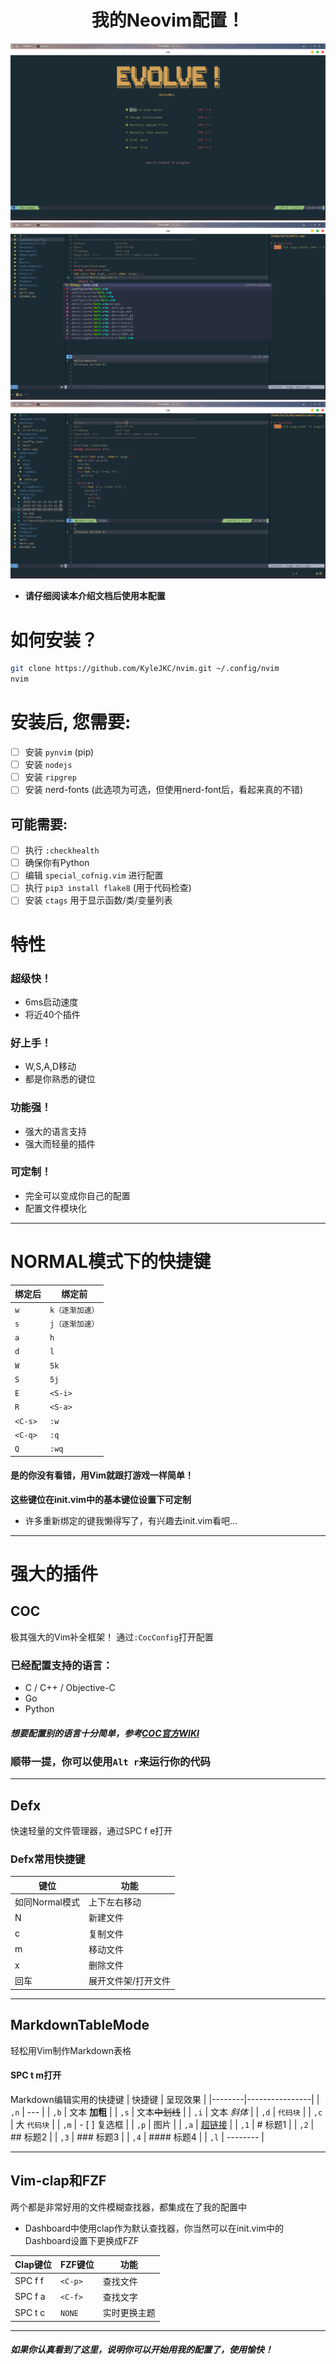 # <center>我的Neovim配置！<center>
![demo_1](./image/demo_1.png)
![demo_2](./image/demo_2.png)
![demo_3](./image/demo_3.png)

  * **请仔细阅读本介绍文档后使用本配置**

# 如何安装？

  ```sh
  git clone https://github.com/KyleJKC/nvim.git ~/.config/nvim
  nvim
  ```
# 安装后, 您需要:

  - [ ] 安装 `pynvim` (pip)
  - [ ] 安装 `nodejs`
  - [ ] 安装 `ripgrep`
  - [ ] 安装 nerd-fonts (此选项为可选，但使用nerd-font后，看起来真的不错)

## 可能需要:

  - [ ] 执行 `:checkhealth`
  - [ ] 确保你有Python
  - [ ] 编辑 `special_cofnig.vim` 进行配置
  - [ ] 执行 `pip3 install flake8` (用于代码检查)
  - [ ] 安装 `ctags` 用于显示函数/类/变量列表

# 特性
### 超级快！
  * 6ms启动速度
  * 将近40个插件
### 好上手！
  * W,S,A,D移动
  * 都是你熟悉的键位
### 功能强！
  * 强大的语言支持
  * 强大而轻量的插件
### 可定制！
  * 完全可以变成你自己的配置
  * 配置文件模块化
  ---

# NORMAL模式下的快捷键

  | 绑定后  | 绑定前          |
  |---------|-----------------|
  | `w`     | `k（逐渐加速）` |
  | `s`     | `j（逐渐加速）` |
  | `a`     | `h`             |
  | `d`     | `l`             |
  | `W`     | `5k`            |
  | `S`     | `5j`            |
  | `E`     | `<S-i>`         |
  | `R`     | `<S-a>`         |
  | `<C-s>` | `:w`            |
  | `<C-q>` | `:q`            |
  | `Q`     | `:wq`           |

#### **是的你没有看错，用Vim就跟打游戏一样简单！**
  **这些键位在init.vim中的基本键位设置下可定制**
  * 许多重新绑定的键我懒得写了，有兴趣去init.vim看吧...

  ---

# 强大的插件

## COC
  极其强大的Vim补全框架！
  通过`:CocConfig`打开配置
### 已经配置支持的语言：
  * C / C++ / Objective-C
  * Go
  * Python

##### 想要配置别的语言十分简单，参考[COC官方WIKI](https://github.com/neoclide/coc.nvim/wiki/Language-servers)

### 顺带一提，你可以使用`Alt r`来运行你的代码
  ---

## Defx
  快速轻量的文件管理器，通过SPC f e打开

### Defx常用快捷键
  | 键位           | 功能                |
  |----------------|---------------------|
  | 如同Normal模式 | 上下左右移动        |
  | N              | 新建文件            |
  | c              | 复制文件            |
  | m              | 移动文件            |
  | x              | 删除文件            |
  | 回车           | 展开文件架/打开文件 |

  ---

## MarkdownTableMode
  轻松用Vim制作Markdown表格
#### SPC t m打开

  Markdown编辑实用的快捷键
  | 快捷键 | 呈现效果       |
  |--------|----------------|
  | `,n`   | ---            |
  | `,b`   | 文本 **加粗**  |
  | `,s`   | 文本~~中划线~~ |
  | `,i`   | 文本 *斜体*    |
  | `,d`   | `代码块`       |
  | `,c`   | 大 `代码块`    |
  | `,m`   | - [ ] 复选框   |
  | `,p`   | 图片           |
  | `,a`   | [超链接]()     |
  | `,1`   | # 标题1        |
  | `,2`   | ## 标题2       |
  | `,3`   | ### 标题3      |
  | `,4`   | #### 标题4     |
  | `,l`   | --------       |

  ---

## Vim-clap和FZF
  两个都是非常好用的文件模糊查找器，都集成在了我的配置中
  * Dashboard中使用clap作为默认查找器，你当然可以在init.vim中的Dashboard设置下更换成FZF

  | Clap键位 | FZF键位 | 功能         |
  |----------|---------|--------------|
  | SPC f f  | `<C-p>` | 查找文件     |
  | SPC f a  | `<C-f>` | 查找文字     |
  | SPC t c  | `NONE`  | 实时更换主题 |

  ---

###### **如果你认真看到了这里，说明你可以开始用我的配置了，使用愉快！**


